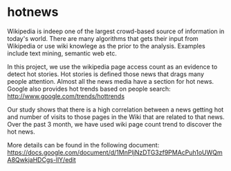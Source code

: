 hotnews
=======
Wikipedia is indeep one of the largest crowd-based source of information in today's world. There are many algorithms that gets their input from Wikipedia or use wiki knowlege as the prior to the analysis. Examples include text mining, semantic web etc.

In this project, we use the wikipedia page access count as an evidence to detect hot stories. Hot stories is defined those news that drags many people attention. Almost all the news media have a section for hot news. Google also provides hot trends based on people search:
http://www.google.com/trends/hottrends

Our study shows that there is a high correlation between a news getting hot and number of visits to those pages in the Wiki that are related to that news. Over the past 3 month, we have used wiki page count trend to discover the hot news. 

More details can be found in the following document:
https://docs.google.com/document/d/1MnPIjNzDTG3zf9PMAcPuh1oUWQmA8QwkjaHDCgs-llY/edit
